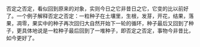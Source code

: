 否定之否定，看似回到原来的对象，实则今日之它非昔日之它，它变的比以前好了。一个例子解释否定之否定：一粒种子在土壤里，生根，发芽，开花，结果，落果，凋零，果实中的种子再次回归大自然开始下一轮的循环，种子最后又回到了种子，更具体地说是一粒种子最后回到了一堆种子，即否定之否定，事物今非昔比，如今更好了。